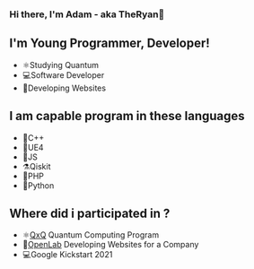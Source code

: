 ### Hi there, I'm Adam - aka TheRyan👋

## I'm Young Programmer, Developer!
- ⚛️Studying Quantum 
- 💻Software Developer
- 🔌Developing Websites 

## I am capable program in these languages
- 🔭C++
- 🧬UE4
- 🔬JS
- ⚗️Qiskit
- 📡PHP
- 🐍Python

## Where did i participated in ?
- ⚛️[QxQ](https://www.qubitbyqubit.org/programs) Quantum Computing Program 
- 🔌[OpenLab](https://openlab.sk/) Developing Websites for a Company
- 💻Google Kickstart 2021 

